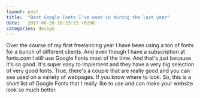 ```yaml
---
layout: post
title:  "Best Google Fonts I've used in during the last year"
date:   2017-06-20 16:15:15 +0200
categories: design
---
```


Over the course of my first freelancing year I have been using a ton of fonts for a bunch of different clients. And even though I have a subscription at fonts.com I still use Google Fonts most of the time. And that's just because it's so good. It's super easy to implement and they have a very big selection of very good fonts. True, there's a couple that are really good and you can see used on a variety of webpages. If you know where to look. So, this is a short list of Google Fonts that I really like to use and can make your website look so much better.